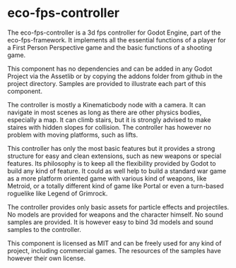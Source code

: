 # eco-fps-controller
The eco-fps-controller is a 3d fps controller for Godot Engine, part of the eco-fps-framework. It implements all the essential functions of a player for a First Person Perspective game and the basic functions of a shooting game.

This component has no dependencies and can be added in any Godot Project via the Assetlib or by copying the addons folder from github in the project directory. Samples are provided to illustrate each part of this component.

The controller is mostly a Kinematicbody node with a camera. It can navigate in most scenes as long as there are other physics bodies, especially a map. It can climb stairs, but it is strongly advised to make staires with hidden slopes for collision. The controller has however no problem with moving platforms, such as lifts.

This controller has only the most basic features but it provides a strong structure for easy and clean extensions, such as new weapons or special features. Its philosophy is to keep all the flexibility provided by Godot to build any kind of feature. It could as well help to build a standard war game as a more platform oriented game with various kind of weapons, like Metroid, or a totally different kind of game like Portal or even a turn-based roguelike like Legend of Grimrock.

The controller provides only basic assets for particle effects and projectiles. No models are provided for weapons and the character himself. No sound samples are provided. It is however easy to bind 3d models and sound samples to the controller.

This component is licensed as MIT and can be freely used for any kind of project, including commercial games. The resources of the samples have however their own license.

